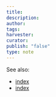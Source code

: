 ```yaml
---
title: 
description: 
author: 
tags: 
harvester: 
curator: 
publish: "false"
type: note
---
```



See also: 
- [index](notes/rpp/rpp-archive/rpp-meetings/index.md)
- [index](notes/rpp/rpp-archive/rpp-tasks/index.md)